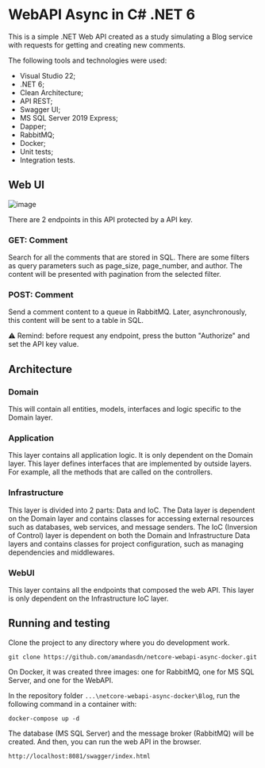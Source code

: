 # WebAPI Async in C# .NET 6

This is a simple .NET Web API created as a study simulating a Blog service with requests for getting and creating new comments.

The following tools and technologies were used:

- Visual Studio 22;
- .NET 6;
- Clean Architecture;
- API REST;
- Swagger UI;
- MS SQL Server 2019 Express;
- Dapper;
- RabbitMQ;
- Docker;
- Unit tests;
- Integration tests.

## Web UI
![image](https://github.com/amandasdn/netcore-webapi-async-docker/assets/47601336/47106aeb-e825-4d6a-8acf-1410da2c7ccb)

There are 2 endpoints in this API protected by a API key.

### GET: Comment
Search for all the comments that are stored in SQL. There are some filters as query parameters such as page_size, page_number, and author. The content will be presented with pagination from the selected filter.

### POST: Comment
Send a comment content to a queue in RabbitMQ. Later, asynchronously, this content will be sent to a table in SQL.

⚠ Remind: before request any endpoint, press the button "Authorize" and set the API key value.

## Architecture

### Domain
This will contain all entities, models, interfaces and logic specific to the Domain layer.

### Application
This layer contains all application logic. It is only dependent on the Domain layer. This layer defines interfaces that are implemented by outside layers. For example, all the methods that are called on the controllers.

### Infrastructure
This layer is divided into 2 parts: Data and IoC. The Data layer is dependent on the Domain layer and contains classes for accessing external resources such as databases, web services, and message senders. The IoC (Inversion of Control) layer is dependent on both the Domain and Infrastructure Data layers and contains classes for project configuration, such as managing dependencies and middlewares. 

### WebUI
This layer contains all the endpoints that composed the web API. This layer is only dependent on the Infrastructure IoC layer. 

## Running and testing

Clone the project to any directory where you do development work.

```
git clone https://github.com/amandasdn/netcore-webapi-async-docker.git
```

On Docker, it was created three images: one for RabbitMQ, one for MS SQL Server, and one for the WebAPI.

In the repository folder `...\netcore-webapi-async-docker\Blog`, run the following command in a container with:

```
docker-compose up -d
```

The database (MS SQL Server) and the message broker (RabbitMQ) will be created. And then, you can run the web API in the browser.

```
http://localhost:8081/swagger/index.html
```

